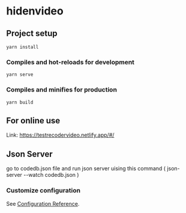 # hidenvideo

## Project setup
```
yarn install
```

### Compiles and hot-reloads for development
```
yarn serve
```

### Compiles and minifies for production
```
yarn build
```
## For online use

Link: https://testrecodervideo.netlify.app/#/

## Json Server


go to codedb.json file and run json server uising this command ( json-server --watch codedb.json )

### Customize configuration
See [Configuration Reference](https://cli.vuejs.org/config/).

